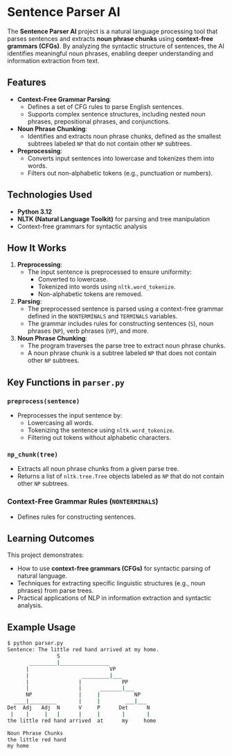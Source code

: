 # Sentence Parser AI

The **Sentence Parser AI** project is a natural language processing tool that parses sentences and extracts **noun phrase chunks** using **context-free grammars (CFGs)**. By analyzing the syntactic structure of sentences, the AI identifies meaningful noun phrases, enabling deeper understanding and information extraction from text.

## Features
- **Context-Free Grammar Parsing**:
  - Defines a set of CFG rules to parse English sentences.
  - Supports complex sentence structures, including nested noun phrases, prepositional phrases, and conjunctions.
- **Noun Phrase Chunking**:
  - Identifies and extracts noun phrase chunks, defined as the smallest subtrees labeled `NP` that do not contain other `NP` subtrees.
- **Preprocessing**:
  - Converts input sentences into lowercase and tokenizes them into words.
  - Filters out non-alphabetic tokens (e.g., punctuation or numbers).

## Technologies Used
- **Python 3.12**
- **NLTK (Natural Language Toolkit)** for parsing and tree manipulation
- Context-free grammars for syntactic analysis

## How It Works
1. **Preprocessing**:
   - The input sentence is preprocessed to ensure uniformity:
     - Converted to lowercase.
     - Tokenized into words using `nltk.word_tokenize`.
     - Non-alphabetic tokens are removed.
2. **Parsing**:
   - The preprocessed sentence is parsed using a context-free grammar defined in the `NONTERMINALS` and `TERMINALS` variables.
   - The grammar includes rules for constructing sentences (`S`), noun phrases (`NP`), verb phrases (`VP`), and more.
3. **Noun Phrase Chunking**:
   - The program traverses the parse tree to extract noun phrase chunks.
   - A noun phrase chunk is a subtree labeled `NP` that does not contain other `NP` subtrees.

## Key Functions in `parser.py`
### `preprocess(sentence)`
- Preprocesses the input sentence by:
  - Lowercasing all words.
  - Tokenizing the sentence using `nltk.word_tokenize`.
  - Filtering out tokens without alphabetic characters.

### `np_chunk(tree)`
- Extracts all noun phrase chunks from a given parse tree.
- Returns a list of `nltk.tree.Tree` objects labeled as `NP` that do not contain other `NP` subtrees.

### Context-Free Grammar Rules (`NONTERMINALS`)
- Defines rules for constructing sentences.

## Learning Outcomes
This project demonstrates:
- How to use **context-free grammars (CFGs)** for syntactic parsing of natural language.
- Techniques for extracting specific linguistic structures (e.g., noun phrases) from parse trees.
- Practical applications of NLP in information extraction and syntactic analysis.

## Example Usage
```bash
$ python parser.py
Sentence: The little red hand arrived at my home.
                S
       _________|________________
      |                          VP
      |                 _________|___
      |                |             PP
      |                |      _______|___        
      NP               |     |           NP     
  ____|_________       |     |        ___|___    
Det  Adj   Adj  N      V     P      Det      N  
 |    |     |   |      |     |       |       |   
the little red hand arrived  at      my     home

Noun Phrase Chunks
the little red hand
my home
